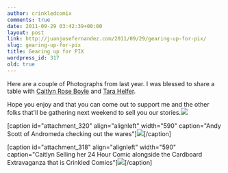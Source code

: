 ```yaml
---
author: crinkledcomix
comments: true
date: 2011-09-29 03:42:39+00:00
layout: post
link: http://juanjosefernandez.com/2011/09/29/gearing-up-for-pix/
slug: gearing-up-for-pix
title: Gearing up for PIX
wordpress_id: 317
old: true
---
```


Here are a couple of Photographs from last year. I was blessed to share a table with [Caitlyn Rose Boyle](http://www.sadsadkiddie.com/blog/) and [Tara Helfer](http://tarahelfer.com/).

Hope you enjoy and that you can come out to support me and the other folks that'll be gathering next weekend to sell you our stories.[![](http://fernandezjuanjose.files.wordpress.com/2011/09/dsc_0937.jpg)](http://fernandezjuanjose.files.wordpress.com/2011/09/dsc_0937.jpg)

[caption id="attachment_320" align="alignleft" width="590" caption="Andy Scott of Andromeda checking out the wares"][![](http://fernandezjuanjose.files.wordpress.com/2011/09/dsc_0944.jpg)](http://fernandezjuanjose.files.wordpress.com/2011/09/dsc_0944.jpg)[/caption]

[caption id="attachment_318" align="alignleft" width="590" caption="Caitlyn Selling her 24 Hour Comic alongside the Cardboard Extravaganza that is Crinkled Comics"][![](http://fernandezjuanjose.files.wordpress.com/2011/09/dsc_0931.jpg)](http://fernandezjuanjose.files.wordpress.com/2011/09/dsc_0931.jpg)[/caption]
